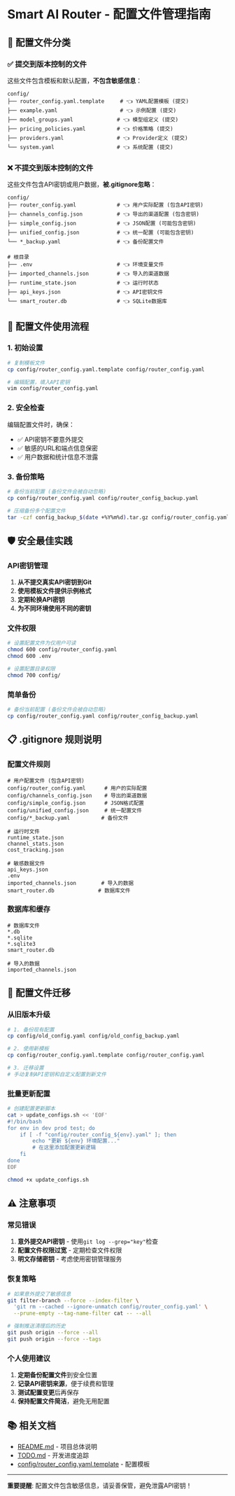 # Smart AI Router - 配置文件管理指南

## 📁 配置文件分类

### ✅ 提交到版本控制的文件
这些文件包含模板和默认配置，**不包含敏感信息**：

```
config/
├── router_config.yaml.template     # 👈 YAML配置模板 (提交)
├── example.yaml                    # 👈 示例配置 (提交)
├── model_groups.yaml              # 👈 模型组定义 (提交)
├── pricing_policies.yaml          # 👈 价格策略 (提交) 
├── providers.yaml                 # 👈 Provider定义 (提交)
└── system.yaml                    # 👈 系统配置 (提交)
```

### ❌ 不提交到版本控制的文件
这些文件包含API密钥或用户数据，**被.gitignore忽略**：

```
config/
├── router_config.yaml             # 👈 用户实际配置 (包含API密钥)
├── channels_config.json           # 👈 导出的渠道配置 (包含密钥)
├── simple_config.json             # 👈 JSON配置 (可能包含密钥)
├── unified_config.json            # 👈 统一配置 (可能包含密钥)
└── *_backup.yaml                  # 👈 备份配置文件

# 根目录
├── .env                           # 👈 环境变量文件
├── imported_channels.json         # 👈 导入的渠道数据
├── runtime_state.json             # 👈 运行时状态
├── api_keys.json                  # 👈 API密钥文件
└── smart_router.db                # 👈 SQLite数据库
```

## 🔧 配置文件使用流程

### 1. 初始设置
```bash
# 复制模板文件
cp config/router_config.yaml.template config/router_config.yaml

# 编辑配置，填入API密钥
vim config/router_config.yaml
```

### 2. 安全检查
编辑配置文件时，确保：
- ✅ API密钥不要意外提交
- ✅ 敏感的URL和端点信息保密
- ✅ 用户数据和统计信息不泄露

### 3. 备份策略
```bash
# 备份当前配置 (备份文件会被自动忽略)
cp config/router_config.yaml config/router_config_backup.yaml

# 压缩备份多个配置文件
tar -czf config_backup_$(date +%Y%m%d).tar.gz config/router_config.yaml .env
```

## 🛡️ 安全最佳实践

### API密钥管理
1. **从不提交真实API密钥到Git**
2. **使用模板文件提供示例格式**
3. **定期轮换API密钥**
4. **为不同环境使用不同的密钥**

### 文件权限
```bash
# 设置配置文件为仅用户可读
chmod 600 config/router_config.yaml
chmod 600 .env

# 设置配置目录权限
chmod 700 config/
```

### 简单备份
```bash
# 备份当前配置 (备份文件会被自动忽略)
cp config/router_config.yaml config/router_config_backup.yaml
```

## 📋 .gitignore 规则说明

### 配置文件规则
```gitignore
# 用户配置文件 (包含API密钥)
config/router_config.yaml      # 用户的实际配置
config/channels_config.json    # 导出的渠道数据
config/simple_config.json      # JSON格式配置
config/unified_config.json     # 统一配置文件
config/*_backup.yaml          # 备份文件

# 运行时文件
runtime_state.json
channel_stats.json
cost_tracking.json

# 敏感数据文件
api_keys.json
.env
imported_channels.json        # 导入的数据
smart_router.db              # 数据库文件
```

### 数据库和缓存
```gitignore
# 数据库文件
*.db
*.sqlite
*.sqlite3
smart_router.db

# 导入的数据
imported_channels.json
```

## 🔄 配置文件迁移

### 从旧版本升级
```bash
# 1. 备份现有配置
cp config/old_config.yaml config/old_config_backup.yaml

# 2. 使用新模板
cp config/router_config.yaml.template config/router_config.yaml

# 3. 迁移设置
# 手动复制API密钥和自定义配置到新文件
```

### 批量更新配置
```bash
# 创建配置更新脚本
cat > update_configs.sh << 'EOF'
#!/bin/bash
for env in dev prod test; do
    if [ -f "config/router_config_${env}.yaml" ]; then
        echo "更新 ${env} 环境配置..."
        # 在这里添加配置更新逻辑
    fi
done
EOF

chmod +x update_configs.sh
```

## ⚠️ 注意事项

### 常见错误
1. **意外提交API密钥** - 使用`git log --grep="key"`检查
2. **配置文件权限过宽** - 定期检查文件权限
3. **明文存储密钥** - 考虑使用密钥管理服务

### 恢复策略
```bash
# 如果意外提交了敏感信息
git filter-branch --force --index-filter \
  'git rm --cached --ignore-unmatch config/router_config.yaml' \
  --prune-empty --tag-name-filter cat -- --all

# 强制推送清理后的历史
git push origin --force --all
git push origin --force --tags
```

### 个人使用建议
1. **定期备份配置文件**到安全位置
2. **记录API密钥来源**，便于续费和管理
3. **测试配置变更**后再保存
4. **保持配置文件简洁**，避免无用配置

## 📚 相关文档

- [README.md](README.md) - 项目总体说明
- [TODO.md](TODO.md) - 开发进度追踪
- [config/router_config.yaml.template](config/router_config.yaml.template) - 配置模板

---

**重要提醒**: 配置文件包含敏感信息，请妥善保管，避免泄露API密钥！